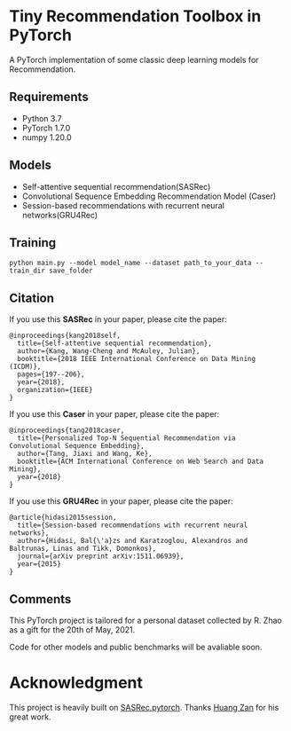 # Tiny Recommendation Toolbox in PyTorch

A PyTorch implementation of some classic deep learning models for Recommendation.

## Requirements
- Python 3.7
- PyTorch 1.7.0
- numpy 1.20.0

## Models
* Self-attentive sequential recommendation(SASRec)
* Convolutional Sequence Embedding Recommendation Model (Caser) 
* Session-based recommendations with recurrent neural networks(GRU4Rec)

## Training
```
python main.py --model model_name --dataset path_to_your_data --train_dir save_folder 
```

## Citation
If you use this **SASRec** in your paper, please cite the paper:
```
@inproceedings{kang2018self,
  title={Self-attentive sequential recommendation},
  author={Kang, Wang-Cheng and McAuley, Julian},
  booktitle={2018 IEEE International Conference on Data Mining (ICDM)},
  pages={197--206},
  year={2018},
  organization={IEEE}
}
```

If you use this **Caser** in your paper, please cite the paper:

```
@inproceedings{tang2018caser,
  title={Personalized Top-N Sequential Recommendation via Convolutional Sequence Embedding},
  author={Tang, Jiaxi and Wang, Ke},
  booktitle={ACM International Conference on Web Search and Data Mining},
  year={2018}
}
```
If you use this **GRU4Rec** in your paper, please cite the paper:

```
@article{hidasi2015session,
  title={Session-based recommendations with recurrent neural networks},
  author={Hidasi, Bal{\'a}zs and Karatzoglou, Alexandros and Baltrunas, Linas and Tikk, Domonkos},
  journal={arXiv preprint arXiv:1511.06939},
  year={2015}
}
```

## Comments

This PyTorch project is tailored for a personal dataset collected by R. Zhao as a gift for the 20th of May, 2021.

Code for other models and public benchmarks will be avaliable soon.
# Acknowledgment

This project is heavily built on [SASRec.pytorch]([https://github.com/pmixer/SASRec.pytorch]). Thanks [Huang Zan](https://github.com/pmixer) for his great work.
